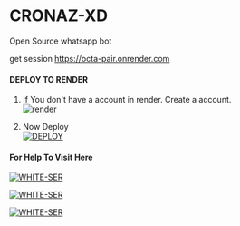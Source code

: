 # CRONAZ-XD
Open Source whatsapp bot

get session https://octa-pair.onrender.com



#### DEPLOY TO RENDER 

1. If You don't have a account in render. Create a account.
    <br>
<a href='https://dashboard.render.com/register' target="_blank"><img alt='render' src='https://img.shields.io/badge/-Create-black?style=for-the-badge&logo=render&logoColor=white'/></a>



2. Now Deploy
    <br>
<a href='https://qr-dnpk.onrender.com/render.html' target="_blank"><img alt='DEPLOY' src='https://img.shields.io/badge/-DEPLOY-black?style=for-the-badge&logo=render&logoColor=white'/></a>










#### For Help To Visit Here

<a href='https://instagram.com/kl_white_ser' target="_blank"><img alt='WHITE-SER' src='https://img.shields.io/badge/-WHITE_INT-white?style=for-the-badge&logo=instagram&logoColor=pink'/></a>
<br>

<a href='https://wa.me/918138898059?text=ʜᴇʏ🌝!+ᴡᴀɴᴛ+ʜᴇʟᴩ' target="_blank"><img alt='WHITE-SER' src='https://img.shields.io/badge/-WHITE_INT-white?style=for-the-badge&logo=whatsapp&logoColor=green'/></a>
<br>

<a href='https://github.com/W18T4SE6' target="_blank"><img alt='WHITE-SER' src='https://img.shields.io/badge/-WHITE_INT-white?style=for-the-badge&logo=github&logoColor=black'/></a>
<br>
